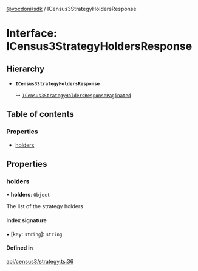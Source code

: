 [@vocdoni/sdk](/sdk) / ICensus3StrategyHoldersResponse

# Interface: ICensus3StrategyHoldersResponse

## Hierarchy

- **`ICensus3StrategyHoldersResponse`**

  ↳ [`ICensus3StrategyHoldersResponsePaginated`](ICensus3StrategyHoldersResponsePaginated)

## Table of contents

### Properties

- [holders](ICensus3StrategyHoldersResponse#holders)

## Properties

### holders

• **holders**: `Object`

The list of the strategy holders

#### Index signature

▪ [key: `string`]: `string`

#### Defined in

[api/census3/strategy.ts:36](https://github.com/vocdoni/vocdoni-sdk/blob/ee6390524b82e6ef535da03c0e3bb826e450e622/src/api/census3/strategy.ts#L36)
